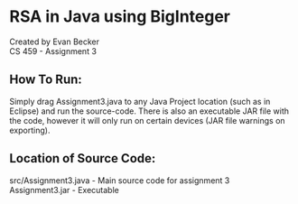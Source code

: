 # RSA in Java using BigInteger
Created by Evan Becker  
CS 459 - Assignment 3

## How To Run:
Simply drag Assignment3.java to any Java Project location (such as in Eclipse) and run the source-code. There is also an executable JAR file with the code, however it will only run on certain devices (JAR file warnings on exporting).

## Location of Source Code:
src/Assignment3.java - Main source code for assignment 3  
Assignment3.jar - Executable
